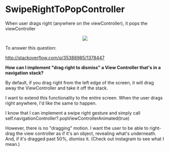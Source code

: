 # SwipeRightToPopController
When user drags right (anywhere on the viewController), it pops the viewController

<p align="center"><img src="http://i.stack.imgur.com/mgNw0.gif"/></p>


To answer this question:

http://stackoverflow.com/q/35388985/1378447

**How can I implement "drag right to dismiss" a View Controller that's in a navigation stack?**

By default, if you drag right from the left edge of the screen, it will drag away the ViewController and take it off the stack.

I want to extend this functionality to the entire screen. When the user drags right anywhere, I'd like the same to happen.

I know that I can implement a swipe right gesture and simply call self.navigationController?.popViewControllerAnimated(true)

However, there is no "dragging" motion. I want the user to be able to right-drag the view controller as if it's an object, revealing what's underneath. And, if it's dragged past 50%, dismiss it. (Check out instagram to see what I mean.)

